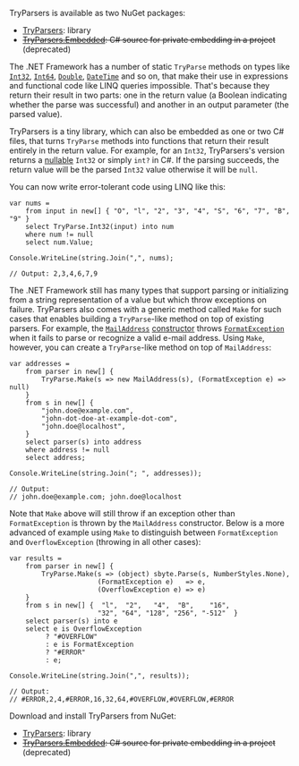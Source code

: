 TryParsers is available as two NuGet packages:

 - [TryParsers][1]: library
 - ~~[TryParsers.Embedded][2]: C# source for private embedding in a project~~ (deprecated)

The .NET Framework has a number of static `TryParse` methods on types like [`Int32`][3], [`Int64`][4], [`Double`][5], [`DateTime`][6] and so on, that make their use in expressions and functional code like LINQ queries impossible. That's because they return their result in two parts: one in the return value (a Boolean indicating whether the parse was successful) and another in an output parameter (the parsed value).

TryParsers is a tiny library, which can also be embedded as one or two C# files, that turns `TryParse` methods into functions that return their result entirely in the return value. For example, for an `Int32`, TryParsers's version returns a [nullable][7] `Int32` or simply `int?` in C#. If the parsing succeeds, the return value will be the parsed `Int32` value otherwise it will be `null`.

You can now write error-tolerant code using LINQ like this:

    var nums = 
        from input in new[] { "O", "l", "2", "3", "4", "S", "6", "7", "B", "9" }
        select TryParse.Int32(input) into num
        where num != null
        select num.Value;
        
    Console.WriteLine(string.Join(",", nums);
    
    // Output: 2,3,4,6,7,9

The .NET Framework still has many types that support parsing or initializing from a string representation of a value but which throw exceptions on failure. TryParsers also comes with a generic method called `Make` for such cases that enables building a `TryParse`-like method on top of existing parsers. For example, the [`MailAddress`][8] [constructor][9] throws [`FormatException`][10] when it fails to parse or recognize a valid e-mail address. Using `Make`, however, you can create a `TryParse`-like method on top of `MailAddress`:

    var addresses =
        from parser in new[] {
            TryParse.Make(s => new MailAddress(s), (FormatException e) => null)
        }
        from s in new[] {
            "john.doe@example.com",
            "john-dot-doe-at-example-dot-com",
            "john.doe@localhost",
        }
        select parser(s) into address
        where address != null
        select address;

    Console.WriteLine(string.Join("; ", addresses));

    // Output:
    // john.doe@example.com; john.doe@localhost

Note that `Make` above will still throw if an exception other than `FormatException` is thrown by the `MailAddress` constructor. Below is a more advanced of example using `Make` to distinguish between `FormatException` and `OverflowException` (throwing in all other cases):

    var results =
        from parser in new[] {
            TryParse.Make(s => (object) sbyte.Parse(s, NumberStyles.None), 
                          (FormatException e)   => e, 
                          (OverflowException e) => e)
        }
        from s in new[] {  "l",  "2",   "4",  "B",    "16", 
                          "32", "64", "128", "256", "-512"  }
        select parser(s) into e
        select e is OverflowException
             ? "#OVERFLOW"
             : e is FormatException 
             ? "#ERROR"
             : e;

    Console.WriteLine(string.Join(",", results));

    // Output:
    // #ERROR,2,4,#ERROR,16,32,64,#OVERFLOW,#OVERFLOW,#ERROR

Download and install TryParsers from NuGet:

 - [TryParsers][1]: library
 - ~~[TryParsers.Embedded][2]: C# source for private embedding in a project~~ (deprecated)


  [1]: https://nuget.org/packages/TryParsers
  [2]: https://nuget.org/packages/TryParsers.Embedded
  [3]: http://msdn.microsoft.com/en-us/library/system.int32.tryparse.aspx
  [4]: http://msdn.microsoft.com/en-us/library/system.int64.tryparse.aspx
  [5]: http://msdn.microsoft.com/en-us/library/system.double.tryparse.aspx
  [6]: http://msdn.microsoft.com/en-us/library/system.datetime.tryparse.aspx
  [7]: http://msdn.microsoft.com/en-us/library/system.nullable.aspx
  [8]: http://msdn.microsoft.com/en-us/library/system.net.mail.mailaddress.aspx
  [9]: http://msdn.microsoft.com/en-us/library/591bk9e8.aspx
  [10]: http://msdn.microsoft.com/en-us/library/system.formatexception.aspx
